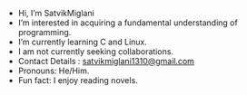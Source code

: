 -  Hi, I’m SatvikMiglani
-  I’m interested in acquiring a fundamental understanding of programming.
-  I’m currently learning C and Linux.
-  I am not currently seeking collaborations.
-  Contact Details : satvikmiglani1310@gmail.com
-  Pronouns: He/Him.
-  Fun fact: I enjoy reading novels.
